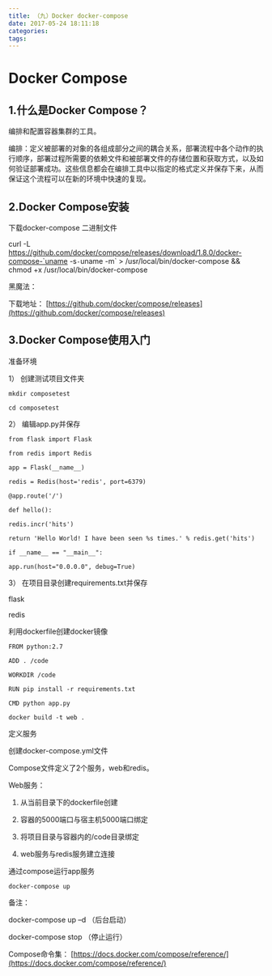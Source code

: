 ```yaml
---
title: （九）Docker docker-compose
date: 2017-05-24 18:11:18
categories:
tags:
---
```


# Docker Compose
## 1.什么是Docker Compose？

编排和配置容器集群的工具。

编排：定义被部署的对象的各组成部分之间的耦合关系，部署流程中各个动作的执行顺序，部署过程所需要的依赖文件和被部署文件的存储位置和获取方式，以及如何验证部署成功。这些信息都会在编排工具中以指定的格式定义并保存下来，从而保证这个流程可以在新的环境中快速的复现。

## 2.Docker Compose安装

下载docker-compose 二进制文件

curl -L https://github.com/docker/compose/releases/download/1.8.0/docker-compose-`uname -s`-`uname -m` > /usr/local/bin/docker-compose && chmod +x /usr/local/bin/docker-compose

黑魔法：

下载地址： [https://github.com/docker/compose/releases](https://github.com/docker/compose/releases)

## 3.Docker Compose使用入门

准备环境

1） 创建测试项目文件夹
```
mkdir composetest

cd composetest
```

2） 编辑app.py并保存
```
from flask import Flask

from redis import Redis

app = Flask(__name__)

redis = Redis(host='redis', port=6379)

@app.route('/')

def hello():

redis.incr('hits')

return 'Hello World! I have been seen %s times.' % redis.get('hits')

if __name__ == "__main__":

app.run(host="0.0.0.0", debug=True)
```

3） 在项目目录创建requirements.txt并保存

flask

redis

利用dockerfile创建docker镜像

```
FROM python:2.7

ADD . /code

WORKDIR /code

RUN pip install -r requirements.txt

CMD python app.py

docker build -t web .
```

定义服务

创建docker-compose.yml文件

Compose文件定义了2个服务，web和redis。

Web服务：

1. 从当前目录下的dockerfile创建

2. 容器的5000端口与宿主机5000端口绑定

3. 将项目目录与容器内的/code目录绑定

4. web服务与redis服务建立连接



通过compose运行app服务

```
docker-compose up
```
备注：

docker-compose up –d （后台启动）

docker-compose stop （停止运行）

Compose命令集： [https://docs.docker.com/compose/reference/](https://docs.docker.com/compose/reference/)